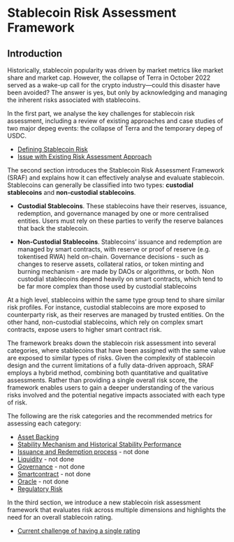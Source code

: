 # Stablecoin Risk Assessment Framework
## Introduction

Historically, stablecoin popularity was driven by market metrics like market share and market cap. However, the collapse of Terra in October 2022 served as a wake-up call for the crypto industry—could this disaster have been avoided? The answer is yes, but only by acknowledging and managing the inherent risks associated with stablecoins.

In the first part, we analyse the key challenges for stablecoin risk assessment, including a review of existing approaches and case studies of two major depeg events: the collapse of Terra and the temporary depeg of USDC.

- [Defining Stablecoin Risk](https://github.com/tamamatammy/sraf/blob/main/research/defining_stablecoin_risk.md)
- [Issue with Existing Risk Assessment Approach](https://github.com/tamamatammy/sraf/blob/main/research/issues.md)

The second section introduces the Stablecoin Risk Assessment Framework (SRAF) and explains how it can effectively analyse and evaluate stablecoin. Stablecoins can generally be classified into two types: **custodial stablecoins** and **non-custodial stablecoins**.

- **Custodial Stablecoins**. These stablecoins have their reserves, issuance, redemption, and governance managed by one or more centralised entities. Users must rely on these parties to verify the reserve balances that back the stablecoin.

- **Non-Custodial Stablecoins**. Stablecoins’ issuance and redemption are managed by smart contracts, with reserve or proof of reserve (e.g. tokentised RWA) held on-chain. Governance decisions - such as changes to reserve assets, collateral ratios, or token minting and burning mechanism - are made by DAOs or algorithms, or both. Non custodial stablecoins depend heavily on smart contracts, which tend to be far more complex than those used by custodial stablecoins

At a high level, stablecoins within the same type group tend to share similar risk profiles. For instance, custodial stablecoins are more exposed to counterparty risk, as their reserves are managed by trusted entities. On the other hand, non-custodial stablecoins, which rely on complex smart contracts, expose users to higher smart contract risk.

The framework breaks down the stablecoin risk assessment into several categories, where stablecoins that have been assigned with the same value are exposed to similar types of risks. Given the complexity of stablecoin design and the current limitations of a fully data-driven approach, SRAF employs a hybrid method, combining both quantitative and qualitative assessments. Rather than providing a single overall risk score, the framework enables users to gain a deeper understanding of the various risks involved and the potential negative impacts associated with each type of risk.

The following are the risk categories and the recommended metrics for assessing each category:
  - [Asset Backing](https://github.com/tamamatammy/sraf/blob/main/research/asset_backing_risk.md)
  - [Stability Mechanism and Historical Stability Performance](https://github.com/tamamatammy/sraf/blob/main/research/stability_risk.md)
  - [Issuance and Redemption process](link) - not done
  - [Liquidity](link) - not done
  - [Governance](link) - not done
  - [Smartcontract](link) - not done
  - [Oracle](link) - not done
  - [Regulatory Risk](https://github.com/tamamatammy/sraf/blob/main/research/regulatory_risk.md)

In the third section, we introduce a new stablecoin risk assessment framework that evaluates risk across multiple dimensions and highlights the need for an overall stablecoin rating.

- [Current challenge of having a single rating](https://github.com/tamamatammy/sraf/blob/main/research/single_rating_challenge.md)
